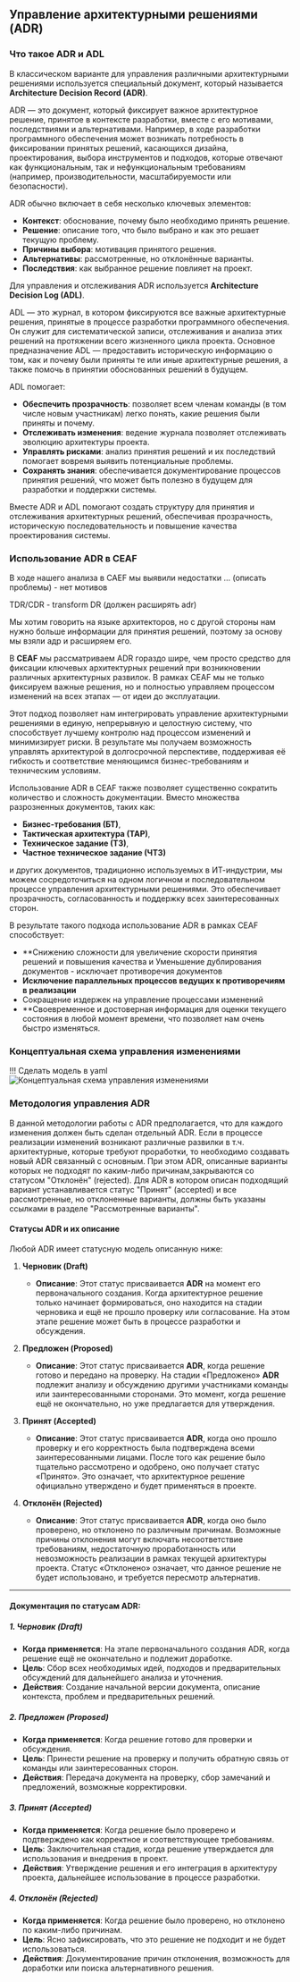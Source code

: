 ## Управление архитектурными решениями (ADR)

### Что такое ADR и ADL

В классическом варианте для управления различными архитектурными решениями используется специальный документ, который называется **Architecture Decision Record (ADR)**.

ADR — это документ, который фиксирует важное архитектурное решение, принятое в контексте разработки, вместе с его мотивами, последствиями и альтернативами. Например, в ходе разработки программного обеспечения может возникать потребность в фиксировании принятых решений, касающихся дизайна, проектирования, выбора инструментов и подходов, которые отвечают как функциональным, так и нефункциональным требованиям (например, производительности, масштабируемости или безопасности).

ADR обычно включает в себя несколько ключевых элементов:

- **Контекст**: обоснование, почему было необходимо принять решение.  
- **Решение**: описание того, что было выбрано и как это решает текущую проблему.  
- **Причины выбора**: мотивация принятого решения.  
- **Альтернативы**: рассмотренные, но отклонённые варианты.  
- **Последствия**: как выбранное решение повлияет на проект.  

Для управления и отслеживания ADR используется **Architecture Decision Log (ADL)**.

ADL — это журнал, в котором фиксируются все важные архитектурные решения, принятые в процессе разработки программного обеспечения. Он служит для систематической записи, отслеживания и анализа этих решений на протяжении всего жизненного цикла проекта. Основное предназначение ADL — предоставить историческую информацию о том, как и почему были приняты те или иные архитектурные решения, а также помочь в принятии обоснованных решений в будущем.

ADL помогает:

- **Обеспечить прозрачность**: позволяет всем членам команды (в том числе новым участникам) легко понять, какие решения были приняты и почему.  
- **Отслеживать изменения**: ведение журнала позволяет отслеживать эволюцию архитектуры проекта.  
- **Управлять рисками**: анализ принятия решений и их последствий помогает вовремя выявить потенциальные проблемы.  
- **Сохранять знания**: обеспечивается документирование процессов принятия решений, что может быть полезно в будущем для разработки и поддержки системы.  

Вместе ADR и ADL помогают создать структуру для принятия и отслеживания архитектурных решений, обеспечивая прозрачность, историческую последовательность и повышение качества проектирования системы.


### Использование ADR в CEAF
В ходе нашего анализа в CAEF мы выявили недостатки ... (описать проблемы) - нет мотивов

TDR/CDR - transform DR (должен расширять adr)

Мы хотим говорить на языке архитекторов, но с другой стороны нам нужно больше информации для принятия решений, поэтому за основу мы взяли адр и расширяем его.

В **CEAF** мы рассматриваем ADR гораздо шире, чем просто средство для фиксации ключевых архитектурных решений при возникновении различных архитектурных развилок. В рамках CEAF мы не только фиксируем важные решения, но и полностью управляем процессом изменений на всех этапах — от идеи до эксплуатации.

Этот подход позволяет нам интегрировать управление архитектурными решениями в единую, непрерывную и целостную систему, что способствует лучшему контролю над процессом изменений и минимизирует риски. В результате мы получаем возможность управлять архитектурой в долгосрочной перспективе, поддерживая её гибкость и соответствие меняющимся бизнес-требованиям и техническим условиям.

Использование ADR в CEAF также позволяет существенно сократить количество и сложность документации. Вместо множества разрозненных документов, таких как:

- **Бизнес-требования (БТ)**,  
- **Тактическая архитектура (ТАР)**,  
- **Техническое задание (ТЗ)**,  
- **Частное техническое задание (ЧТЗ)**

и других документов, традиционно используемых в ИТ-индустрии, мы можем сосредоточиться на одном логичном и последовательном процессе управления архитектурными решениями. Это обеспечивает прозрачность, согласованность и поддержку всех заинтересованных сторон.

В результате такого подхода использование ADR в рамках CEAF способствует:  

- **Снижению сложности для увеличение скорости принятия решений и повышения качества и Уменьшение дублирования документов - исключает противоречия документов
- **Исключение параллельных процессов ведущих к противоречиям в реализации**  
- Сокращение издержек на управление процессами изменений
- **Своевременное и достоверная информация для оценки текущего состояния в любой момент времени, что позволяет нам очень быстро изменяться.


### Концептуальная схема управления изменениями

!!! Сделать модель в yaml
![Концептуальная схема управления изменениями](@document/ceaf.adr.scheme.conceptual)

### Методология управления ADR

В данной методологии работы с ADR предполагается, что для каждого изменения должен быть сделан отдельный ADR. Если в процессе реализации изменений возникают различные развилки в т.ч. архитектурные, которые требуют проработки, то необходимо создавать новый ADR связанный с основным. При этом ADR, описанные варианты которых не подходят по каким-либо причинам,закрываются со статусом "Отклонён" (rejected). Для ADR в котором описан подходящий вариант устанавливается статус "Принят" (accepted) и все рассмотренные, но отклоненные варианты, должны быть указаны ссылками в разделе "Рассмотренные варианты".

#### Статусы ADR и их описание

Любой ADR имеет статусную модель описанную ниже:

1. **Черновик (Draft)**
   - **Описание**: Этот статус присваивается **ADR** на момент его первоначального создания. Когда архитектурное решение только начинает формироваться, оно находится на стадии черновика и ещё не прошло проверку или согласование. На этом этапе решение может быть в процессе разработки и обсуждения.

2. **Предложен (Proposed)**
   - **Описание**: Этот статус присваивается **ADR**, когда решение готово и передано на проверку. На стадии «Предложено» **ADR** подлежит анализу и обсуждению другими участниками команды или заинтересованными сторонами. Это момент, когда решение ещё не окончательно, но уже предлагается для утверждения.

3. **Принят (Accepted)**
   - **Описание**: Этот статус присваивается **ADR**, когда оно прошло проверку и его корректность была подтверждена всеми заинтересованными лицами. После того как решение было тщательно рассмотрено и одобрено, оно получает статус «Принято». Это означает, что архитектурное решение официально утверждено и будет применяться в проекте.

4. **Отклонён (Rejected)**
   - **Описание**: Этот статус присваивается **ADR**, когда оно было проверено, но отклонено по различным причинам. Возможные причины отклонения могут включать несоответствие требованиям, недостаточную проработанность или невозможность реализации в рамках текущей архитектуры проекта. Статус «Отклонено» означает, что данное решение не будет использовано, и требуется пересмотр альтернатив.

---

#### Документация по статусам ADR:

##### 1. Черновик (Draft)
   - **Когда применяется**: На этапе первоначального создания ADR, когда решение ещё не окончательно и подлежит доработке.
   - **Цель**: Сбор всех необходимых идей, подходов и предварительных обсуждений для дальнейшего анализа и уточнения.
   - **Действия**: Создание начальной версии документа, описание контекста, проблем и предварительных решений.

##### 2. Предложен (Proposed)
   - **Когда применяется**: Когда решение готово для проверки и обсуждения.
   - **Цель**: Принести решение на проверку и получить обратную связь от команды или заинтересованных сторон.
   - **Действия**: Передача документа на проверку, сбор замечаний и предложений, возможные корректировки.

##### 3. Принят (Accepted)
   - **Когда применяется**: Когда решение было проверено и подтверждено как корректное и соответствующее требованиям.
   - **Цель**: Заключительная стадия, когда решение утверждается для использования и внедрения в проект.
   - **Действия**: Утверждение решения и его интеграция в архитектуру проекта, дальнейшее использование в процессе разработки.

##### 4. Отклонён (Rejected)
   - **Когда применяется**: Когда решение было проверено, но отклонено по каким-либо причинам.
   - **Цель**: Ясно зафиксировать, что это решение не подходит и не будет использоваться.
   - **Действия**: Документирование причин отклонения, возможность для доработки или поиска альтернативного решения.


